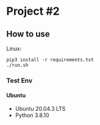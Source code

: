 # Project #2

## How to use
Linux:
```shell
pip3 install -r requirements.txt
./run.sh
```
### Test Env

#### Ubuntu
- Ubuntu 20.04.3 LTS
- Python 3.8.10
